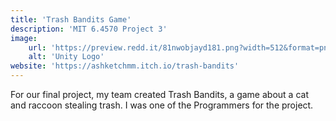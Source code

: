 ```yaml
---
title: 'Trash Bandits Game'
description: 'MIT 6.4570 Project 3'
image:
    url: 'https://preview.redd.it/81nwobjayd181.png?width=512&format=png&auto=webp&s=027cac2b3ddd6f7b3f5e60a783706d1d0e8151ec'
    alt: 'Unity Logo'
website: 'https://ashketchmm.itch.io/trash-bandits'
---
```

For our final project, my team created Trash Bandits, a game about a cat and raccoon stealing trash. 
I was one of the Programmers for the project.
